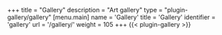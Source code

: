 +++
title = "Gallery"
description = "Art gallery"
type = "plugin-gallery/gallery"
[menu.main]
name = 'Gallery'
title = 'Gallery'
identifier = 'gallery'
url = '/gallery/'
weight = 105
+++
{{< plugin-gallery >}}